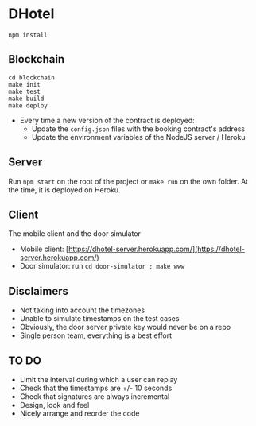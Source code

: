 # DHotel

`npm install`

## Blockchain

```
cd blockchain
make init
make test
make build
make deploy
```

* Every time a new version of the contract is deployed:
	* Update the `config.json` files with the booking contract's address
	* Update the environment variables of the NodeJS server / Heroku

## Server

Run `npm start` on the root of the project or `make run` on the own folder.
At the time, it is deployed on Heroku.

## Client

The mobile client and the door simulator

* Mobile client: [https://dhotel-server.herokuapp.com/](https://dhotel-server.herokuapp.com/)
* Door simulator: run `cd door-simulator ; make www`

## Disclaimers

* Not taking into account the timezones
* Unable to simulate timestamps on the test cases
* Obviously, the door server private key would never be on a repo
* Single person team, everything is a best effort

## TO DO

* Limit the interval during which a user can replay
* Check that the timestamps are +/- 10 seconds
* Check that signatures are always incremental
* Design, look and feel
* Nicely arrange and reorder the code